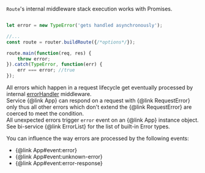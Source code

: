 
`Route`'s internal middleware stack execution works with Promises.

```javascript

let error = new TypeError('gets handled asynchronously');

//...
const route = router.buildRoute({/*options*/});

route.main(function(req, res) {
    throw error;
}).catch(TypeError, function(err) {
    err === error; //true
});

```

All errors which happen in a request lifecycle get eventually processed by internal [errorHandler](https://github.com/BohemiaInteractive/bi-service/blob/master/lib/middleware/errorHandler.js) middleware.  
Service {@link App} can respond on a request with {@link RequestError} only thus all other errors which don't extend the {@link RequestError} are coerced to meet the condition.  
All unexpected errors trigger `error` event on an {@link App} instance object.  
See bi-service {@link ErrorList} for the list of built-in Error types.  

You can influence the way errors are processed by the following events:  

- {@link App#event:error}
- {@link App#event:unknown-error}
- {@link App#event:error-response}
